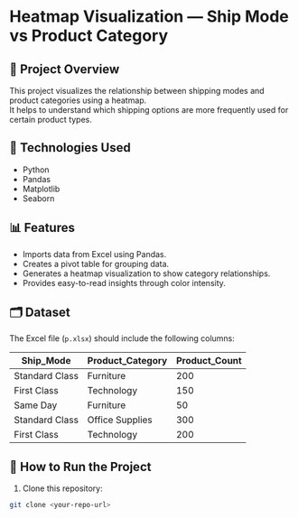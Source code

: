 # Heatmap Visualization — Ship Mode vs Product Category

## 🧾 Project Overview
This project visualizes the relationship between shipping modes and product categories using a heatmap.  
It helps to understand which shipping options are more frequently used for certain product types.

## 🧰 Technologies Used
- Python
- Pandas
- Matplotlib
- Seaborn

## 📊 Features
- Imports data from Excel using Pandas.
- Creates a pivot table for grouping data.
- Generates a heatmap visualization to show category relationships.
- Provides easy-to-read insights through color intensity.

## 🗂️ Dataset
The Excel file (`p.xlsx`) should include the following columns:

| Ship_Mode | Product_Category | Product_Count |
|------------|------------------|----------------|
| Standard Class | Furniture | 200 |
| First Class | Technology | 150 |
| Same Day | Furniture | 50 |
| Standard Class | Office Supplies | 300 |
| First Class | Technology | 200 |

## 🚀 How to Run the Project
1. Clone this repository:
```bash
git clone <your-repo-url>

